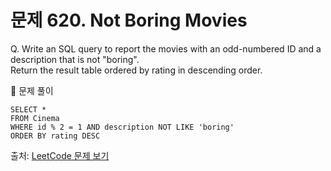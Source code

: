 # 문제 620. Not Boring Movies

Q. Write an SQL query to report the movies with an odd-numbered ID and a description that is not "boring". <br>
Return the result table ordered by rating in descending order.

🔑 문제 풀이
```mysql
SELECT *
FROM Cinema
WHERE id % 2 = 1 AND description NOT LIKE 'boring'
ORDER BY rating DESC
```

출처: [LeetCode 문제 보기](https://leetcode.com/problems/not-boring-movies/description/)
